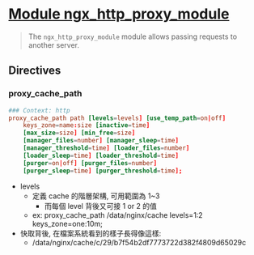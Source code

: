 # [Module ngx_http_proxy_module](http://nginx.org/en/docs/http/ngx_http_proxy_module.html)

> The `ngx_http_proxy_module` module allows passing requests to another server.


## Directives

### proxy_cache_path

```conf
### Context: http
proxy_cache_path path [levels=levels] [use_temp_path=on|off] 
    keys_zone=name:size [inactive=time] 
    [max_size=size] [min_free=size] 
    [manager_files=number] [manager_sleep=time] 
    [manager_threshold=time] [loader_files=number] 
    [loader_sleep=time] [loader_threshold=time] 
    [purger=on|off] [purger_files=number] 
    [purger_sleep=time] [purger_threshold=time];
```

- levels
    - 定義 cache 的階層架構, 可用範圍為 1~3
        - 而每個 level 背後又可接 1 or 2 的值
    - ex: proxy_cache_path /data/nginx/cache levels=1:2 keys_zone=one:10m;
- 快取背後, 在檔案系統看到的樣子長得像這樣:
    - /data/nginx/cache/c/29/b7f54b2df7773722d382f4809d65029c